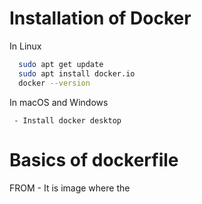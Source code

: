 # Installation of Docker 

  In Linux 

  ``` bash
    sudo apt get update
    sudo apt install docker.io 
    docker --version
  ```

  In macOS and Windows 

     - Install docker desktop 

# Basics of dockerfile

  FROM - It is image where the 